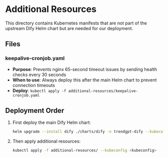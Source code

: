# Additional Resources

This directory contains Kubernetes manifests that are not part of the upstream Dify Helm chart but are needed for our deployment.

## Files

### keepalive-cronjob.yaml
- **Purpose**: Prevents nginx 65-second timeout issues by sending health checks every 30 seconds
- **When to use**: Always deploy this after the main Helm chart to prevent connection timeouts
- **Deploy**: `kubectl apply -f additional-resources/keepalive-cronjob.yaml`

## Deployment Order

1. First deploy the main Dify Helm chart:
   ```bash
   helm upgrade --install dify ./charts/dify -n trendgpt-dify --kubeconfig <kubeconfig> -f dify-prod-values.yaml
   ```

2. Then apply additional resources:
   ```bash
   kubectl apply -f additional-resources/ --kubeconfig <kubeconfig>
   ```